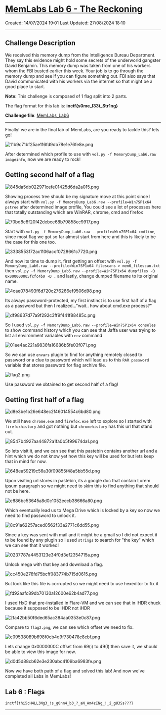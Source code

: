 # [MemLabs Lab 6 - The Reckoning](https://github.com/stuxnet999/MemLabs/tree/master/Lab%206)
Created: 14/07/2024 19:01
Last Updated: 27/08/2024 18:10
***
## Challenge Description
We received this memory dump from the Intelligence Bureau Department. They say this evidence might hold some secrets of the underworld gangster David Benjamin. This memory dump was taken from one of his workers whom the FBI busted earlier this week. Your job is to go through the memory dump and see if you can figure something out. FBI also says that David communicated with his workers via the internet so that might be a good place to start.

**Note**: This challenge is composed of 1 flag split into 2 parts.

The flag format for this lab is: **inctf{s0me_l33t_Str1ng}**

**Challenge file**: [MemLabs_Lab6](https://mega.nz/#!C0pjUKxI!LnedePAfsJvFgD-Uaa4-f1Tu0kl5bFDzW6Mn2Ng6pnM)
***
Finally! we are in the final lab of MemLabs, are you ready to tackle this? lets go!

![11b9c71bf25ae116fd9db78e1e76fe8e.png](../../_resources/11b9c71bf25ae116fd9db78e1e76fe8e.png)

After determined which profile to use with `vol.py -f MemoryDump_Lab6.raw imageinfo`, now we are ready to rock!

## Getting second half of a flag

![845da5db022971cefe01425d6da2a015.png](../../_resources/845da5db022971cefe01425d6da2a015.png)

Showing process tree should be my signature move at this point since I always start with `vol.py -f MemoryDump_Lab6.raw --profile=Win7SP1x64 pstree` after determined image profile, You could see a lot of processes here that totally outstanding which are WinRAR, chrome, cmd and firefox

![70bd8c8f20f42debce68b79858ec9917.png](../../_resources/70bd8c8f20f42debce68b79858ec9917.png)

Start with `vol.py -f MemoryDump_Lab6.raw --profile=Win7SP1x64 cmdline`, since most flag we got so far almost start from here and this is likely to be the case for this one too.

![3338553f72ac1106accf0728661c7720.png](../../_resources/3338553f72ac1106accf0728661c7720.png)

And now its time to dump it, first getting an offset with `vol.py -f MemoryDump_Lab6.raw --profile=Win7SP1x64 filescans > mem6_filescan.txt` then `vol.py -f MemoryDump_Lab6.raw --profile=Win7SP1x64 dumpfiles -Q 0x000000005fcfc4b0 -D .` and lastly, change dumped filename to its original name.

![4cae078493f6d720c276266ef9506d98.png](../../_resources/4cae078493f6d720c276266ef9506d98.png)

Its always password-protected, my first instinct is to use first half of a flag as a password but then I realized..."wait.. how about cmd.exe process?"

![df98637d77a9f292c3ff9f441f88485c.png](../../_resources/df98637d77a9f292c3ff9f441f88485c.png)

So I used `vol.py -f MemoryDump_Lab6.raw --profile=Win7SP1x64 consoles` to show command history which you can see that Jaffa user was trying to list all environment variables with `env` command

![01ee4ac221a9836fa16686b5fe03f071.png](../../_resources/01ee4ac221a9836fa16686b5fe03f071.png)

So we can use `envars` plugin to find for anything remotely closed to password or a clue to password which will lead us to this `RAR password` variable that stores password for flag archive file.

![flag2.png](../../_resources/flag2.png)

Use password we obtained to get second half of a flag!

## Getting first half of a flag

![d8e3be1b26e648ec2f46014554c6bd80.png](../../_resources/d8e3be1b26e648ec2f46014554c6bd80.png)

We still have `chrome.exe` and `firefox.exe` left to explore so I started with `firefoxhistory` and got nothing but `chromehistory` has this url that stand out.

![8547b4927aa44872a1fa0b5f99674da1.png](../../_resources/8547b4927aa44872a1fa0b5f99674da1.png)

So lets visit it, and we can see that this pastebin contains another url and a hint which we do not know yet how this key will be used for but lets keep that in mind for now.

![648ea59219c56a30f09855f48a5bb55d.png](../../_resources/648ea59219c56a30f09855f48a5bb55d.png)

Upon visiting url stores in pastebin, its a google doc that contain Lorem ipsum paragraph so we might need to skim this to find anything that should not be here.

![e886bc53645a8d0c1052eecb38666a80.png](../../_resources/e886bc53645a8d0c1052eecb38666a80.png)

Which eventually lead us to Mega Drive which is locked by a key so now we need to find password to unlock it.

![8c91a62257aced0562f33a2771c6dd55.png](../../_resources/8c91a62257aced0562f33a2771c6dd55.png)

Since a key was sent with mail and it might be a gmail so I did not expect it to be found by any plugin so I used `strings` to search for "the key" which we can see that it worked!

![0237787a4453123e34f0d3ef2354715a.png](../../_resources/0237787a4453123e34f0d3ef2354715a.png)

Unlock mega with that key and download a flag.

![cc450e276fd75bcff083774b715d0615.png](../../_resources/cc450e276fd75bcff083774b715d0615.png)

But look like this file is corrupted so we might need to use hexeditor to fix it

![fd92aafc89db70130a12600e62b4ad77.png](../../_resources/fd92aafc89db70130a12600e62b4ad77.png)

I used HxD that pre-installed in Flare-VM and we can see that in IHDR chuck because it supposed to be IHDR not iHDR 

![2fa42bb50f6ded65ac384aa0353e0c87.png](../../_resources/2fa42bb50f6ded65ac384aa0353e0c87.png)

Compare to `flag2.png`, we can see which offset we need to fix.

![c09538089b698f0cb4d9f730478c8cbf.png](../../_resources/c09538089b698f0cb4d9f730478c8cbf.png)

Lets change 0x0000000C offset from 69(i) to 49(I) then save it, we should be able to view this image for now.

![d0d5d88cb62e3e230abc4109ba6983fe.png](../../_resources/d0d5d88cb62e3e230abc4109ba6983fe.png)

Now we have both path of a flag and solved this lab! And now we've completed all Labs in MemLabs!

## Lab 6 : Flags
```
inctf{thi5cH4LL3Ng3_!s_g0nn4_b3_?_aN_Am4zINg_!_i_gU3Ss???}
```
***
